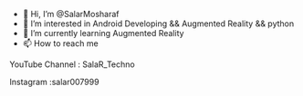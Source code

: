 - 👋 Hi, I’m @SalarMosharaf
- 👀 I’m interested in Android Developing && Augmented Reality && python
- 🌱 I’m currently learning Augmented Reality
- 📫 How to reach me 

YouTube Channel : SalaR_Techno

Instagram :salar007999

